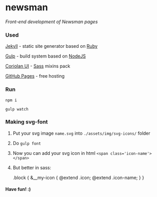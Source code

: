 # newsman

_Front-end development of Newsman pages_

### Used

[Jekyll](https://jekyllrb.com) - static site generator based on [Ruby](https://www.ruby-lang.org)

[Gulp](http://gulpjs.com) - build system based on [NodeJS](https://nodejs.org)

[Coriolan UI](https://coriolan-ui.github.io) - [Sass](http://sass-lang.com) mixins pack

[GitHub Pages](https://pages.github.com) - free hosting

### Run

`npm i`

`gulp watch`

### Making svg-font

1) Put your svg image `name.svg` into `./assets/img/svg-icons/` folder

2) Do `gulp font`

3) Now you can add your svg icon in html `<span class='icon-name'></span>`

4) But better in sass:

    .block {
        &__my-icon {
            @extend .icon;
            @extend .icon-name;
        }
    }

#### Have fun! :)
